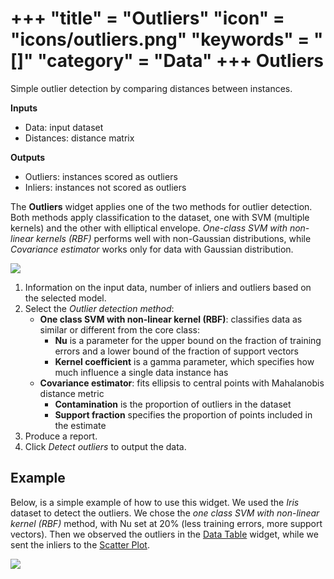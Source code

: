 +++
"title" = "Outliers"
"icon" = "icons/outliers.png"
"keywords" = "[]"
"category" = "Data"
+++
Outliers
========

Simple outlier detection by comparing distances between instances.

**Inputs**

- Data: input dataset
- Distances: distance matrix

**Outputs**

- Outliers: instances scored as outliers
- Inliers: instances not scored as outliers

The **Outliers** widget applies one of the two methods for outlier detection. Both methods apply classification to the dataset, one with SVM (multiple kernels) and the other with elliptical envelope. *One-class SVM with non-linear kernels (RBF)* performs well with non-Gaussian distributions, while *Covariance estimator* works only for data with Gaussian distribution.

![](/images/Outliers-stamped.png)

1. Information on the input data, number of inliers and outliers based on the selected model.
2. Select the *Outlier detection method*:
   - **One class SVM with non-linear kernel (RBF)**: classifies data as similar or different from the core class:
      - **Nu** is a parameter for the upper bound on the fraction of training errors and a lower bound of the fraction of support vectors
      - **Kernel coefficient** is a gamma parameter, which specifies how much influence a single data instance has
   - **Covariance estimator**: fits ellipsis to central points with Mahalanobis distance metric
      - **Contamination** is the proportion of outliers in the dataset
      - **Support fraction** specifies the proportion of points included in the estimate
3. Produce a report.
4. Click *Detect outliers* to output the data.

Example
-------

Below, is a simple example of how to use this widget. We used the *Iris* dataset to detect the outliers. We chose the *one class SVM with non-linear kernel (RBF)* method, with Nu set at 20% (less training errors, more support vectors). Then we observed the outliers in the [Data Table](../data/datatable.md) widget, while we sent the inliers to the [Scatter Plot](../visualize/scatterplot.md).

![](/images/Outliers-Example.png)
